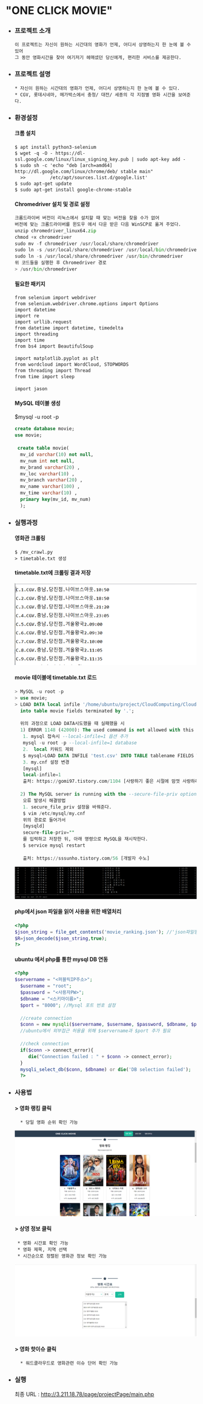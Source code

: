 "ONE CLICK MOVIE"
=========
- ### 프로젝트 소개
  ```
  이 프로젝트는 자신이 원하는 시간대의 영화가 언제, 어디서 상영하는지 한 눈에 볼 수 있어 
  그 동안 영화시간을 찾아 여기저기 헤매셨던 당신에게, 편리한 서비스를 제공한다.
  ```
- ### 프로젝트 설명
  ```
  * 자신이 원하는 시간대의 영화가 언제, 어디서 상영하는지 한 눈에 볼 수 있다.
  * CGV, 롯데시네마, 메가박스에서 충청/ 대전/ 세종의 각 지점별 영화 시간을 보여준다.
  ```
   
- ### 환경설정
  #### 크롬 설치
  ```
  $ apt install python3-selenium
  $ wget -q -O - https://dl-ssl.google.com/linux/linux_signing_key.pub | sudo apt-key add -
  $ sudo sh -c 'echo "deb [arch=amd64] http://dl.google.com/linux/chrome/deb/ stable main" 
    >>         /etc/apt/sources.list.d/google.list'
  $ sudo apt-get update
  $ sudo apt-get install google-chrome-stable
  ```
  #### Chromedriver 설치 및 경로 설정
  ```py
  크롬드라이버 버전이 리눅스에서 설치할 때 맞는 버전을 찾을 수가 없어 
  버전에 맞는 크롬드라이버를 윈도우 에서 다운 받은 다음 WinSCP로 옮겨 주었다.
  unzip chromedriver_linux64.zip
  chmod +x chromedriver
  sudo mv -f chromedriver /usr/local/share/chromedriver
  sudo ln -s /usr/local/share/chromedriver /usr/local/bin/chromedriver
  sudo ln -s /usr/local/share/chromedriver /usr/bin/chromedriver
  위 코드들을 실행한 후 Chromedriver 경로
  > /usr/bin/chromedriver
  
  ```
  #### 필요한 패키지
  ```
  from selenium import webdriver
  from selenium.webdriver.chrome.options import Options
  import datetime 
  import re 
  import urllib.request 
  from datetime import datetime, timedelta 
  import threading 
  import time 
  from bs4 import BeautifulSoup

  import matplotlib.pyplot as plt
  from wordcloud import WordCloud, STOPWORDS
  from threading import Thread
  from time import sleep
  
  import jason
  ```

  #### MySQL 테이블 생성
  $mysql -u root -p
  ```sql
  create database movie;
  use movie;

   create table movie(
    mv_id varchar(10) not null,
    mv_num int not null,
    mv_brand varchar(20) ,
    mv_loc varchar(10) ,
    mv_branch varchar(20) ,
    mv_name varchar(100) ,
    mv_time varchar(10) ,
    primary key(mv_id, mv_num)
    );
  ```
  
 - ### 실행과정
    #### 영화관 크롤링
    ```
    $ /mv_crawl.py
    > timetable.txt 생성 
    ```
    #### timetable.txt에 크롤링 결과 저장
    ![timetable.PNG](./image/timetable.PNG)
    
    #### movie 테이블에 timetable.txt 로드
    ```sql
    > MySQL -u root -p
    > use movie;
    > LOAD DATA local infile '/home/ubuntu/project/CloudComputing/CloudComputing/integration/timetable.txt'
      into table movie fields terminated by '.';
      
      위의 과정으로 LOAD DATA시도했을 때 실패했을 시
      1) ERROR 1148 (42000): The used command is not allowed with this MySQL version 라는 오류 발생시 해결방법 
       1. mysql 접속시 --local-infile=1 옵션 추가
       mysql -u root -p --local-infile=1 database
       2.  local 키워드 제외
       $ mysql>LOAD DATA INFILE 'test.csv' INTO TABLE tablename FIELDS TERMINATED BY ','; 
       3. my.cnf 설정 변경
       [mysql]
       local-infile=1
       출처: https://gomi97.tistory.com/1104 [사랑하기 좋은 시절에 맘껏 사랑하라.]
      
      2) The MySQL server is running with the --secure-file-priv option so it cannot execute this statement 
       오류 발생시 해결방법
       1. secure_file_priv 설정을 바꿔준다.
       $ vim /etc/mysql/my.cnf
       위의 경로로 들어가서
       [mysqld]
       secure-file-priv=""
       를 입력하고 저장한 뒤, 아래 명령으로 MySQL을 재시작한다.
       $ service mysql restart
      
       출처: https://sssunho.tistory.com/56 [개발자 수노]
    ```
    ![data.PNG](./image/data.PNG)
    
    #### php에서 json 파일을 읽어 사용을 위한 배열처리
    ```php
    <?php
    $json_string = file_get_contents('movie_ranking.json'); //'json파일명'.json
    $R=json_decode($json_string,true);
    ?>
    ```
    
    #### ubuntu 에서 php를 통한 mysql DB 연동
    ```php
    <?php
    $servername = "<퍼블릭IP주소>";
      $username = "root";
      $password = "<사용자PW>";
      $dbname = "<스키마이름>";
      $port = "8000"; //Mysql 포트 번호 설정

      //create connection
      $conn = new mysqli($servername, $username, $password, $dbname, $port);  
      //ubuntu에서 외부접근 허용을 위해 $servername과 $port 추가 필요

      //check connection
      if($conn -> connect_error){
         die("Connection failed : " + $conn -> connect_error);
      }
      mysqli_select_db($conn, $dbname) or die('DB selection failed');
      ?>
    ```
    
 - ### 사용법
    #### > 영화 랭킹 클릭
    ```
      * 당일 영화 순위 확인 가능
    ```
     ![ranking.png](./image/ranking.png)
     
    ####  > 상영 정보 클릭
     ```  
      * 영화 시간표 확인 가능
      * 영화 제목, 지역 선택 
      * 시간순으로 정렬된 영화관 정보 확인 가능 
     ```
    ![movie.png](./image/movie.png)
     
    #### > 영화 핫이슈 클릭
    ```
      * 워드클라우드로 영화관련 이슈 단어 확인 가능
    ```
 - ### 실행 
   
    최종 URL : http://3.211.18.78/page/projectPage/main.php 
    
